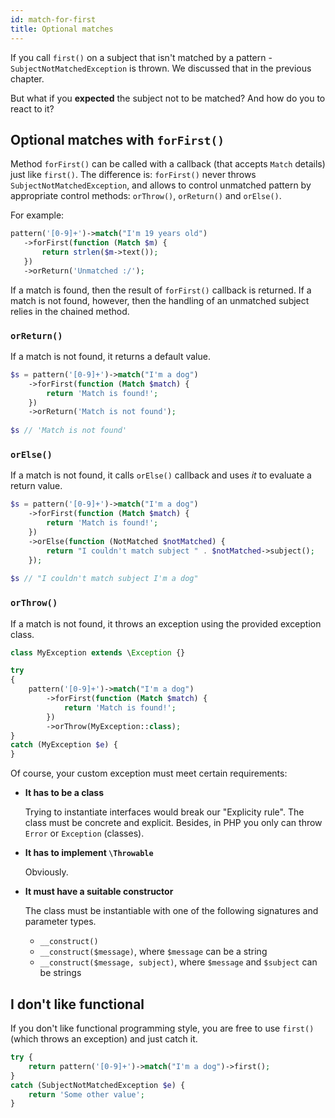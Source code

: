 ```yaml
---
id: match-for-first
title: Optional matches
---
```


If you call `first()` on a subject that isn't matched by a pattern - `SubjectNotMatchedException` is thrown. We discussed
that in the previous chapter. 

But what if you **expected** the subject not to be matched? And how do you to react to it? 

## Optional matches with `forFirst()`

Method `forFirst()` can be called with a callback (that accepts `Match` details) just like `first()`. The difference is:
`forFirst()` never throws `SubjectNotMatchedException`, and allows to control unmatched pattern by appropriate control methods:
`orThrow()`, `orReturn()` and `orElse()`.

For example:
```php
pattern('[0-9]+')->match("I'm 19 years old")
   ->forFirst(function (Match $m) {
       return strlen($m->text());
   })
   ->orReturn('Unmatched :/');
```

If a match is found, then the result of `forFirst()` callback is returned. If a match is not found, however, then the 
handling of an unmatched subject relies in the chained method.

### `orReturn()`

If a match is not found, it returns a default value.

```php
$s = pattern('[0-9]+')->match("I'm a dog")
    ->forFirst(function (Match $match) {
        return 'Match is found!';
    })
    ->orReturn('Match is not found');
    
$s // 'Match is not found'
```

### `orElse()`

If a match is not found, it calls `orElse()` callback and uses *it* to evaluate a return value.

```php
$s = pattern('[0-9]+')->match("I'm a dog")
    ->forFirst(function (Match $match) {
        return 'Match is found!';
    })
    ->orElse(function (NotMatched $notMatched) { 
        return "I couldn't match subject " . $notMatched->subject();
    });
    
$s // "I couldn't match subject I'm a dog"
```

### `orThrow()`

If a match is not found, it throws an exception using the provided exception class.

```php
class MyException extends \Exception {}

try 
{
    pattern('[0-9]+')->match("I'm a dog")
        ->forFirst(function (Match $match) {
            return 'Match is found!';
        })
        ->orThrow(MyException::class);
}
catch (MyException $e) {
}
```

Of course, your custom exception must meet certain requirements:

- **It has to be a class**
  
  Trying to instantiate interfaces would break our "Explicity rule". The class must be concrete and explicit. Besides,
  in PHP you only can throw `Error` or `Exception` (classes).

- **It has to implement `\Throwable`**
  
  Obviously.

- **It must have a suitable constructor**

  The class must be instantiable with one of the following signatures and parameter types.

   - `__construct()`
   - `__construct($message)`, where `$message` can be a string
   - `__construct($message, subject)`, where `$message` and `$subject` can be strings

## I don't like functional

If you don't like functional programming style, you are free to use `first()` (which throws an exception) and 
just catch it.

```php
try {
    return pattern('[0-9]+')->match("I'm a dog")->first();
}
catch (SubjectNotMatchedException $e) {
    return 'Some other value';
}
```
